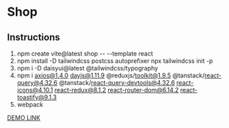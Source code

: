 # Shop

## Instructions
1. npm create vite@latest shop -- --template react
2. npm install -D tailwindcss postcss autoprefixer npx tailwindcss init -p
3. npm i  -D daisyui@latest @tailwindcss/typography
4. npm i axios@1.4.0 dayjs@1.11.9 @reduxjs/toolkit@1.9.5 @tanstack/react-query@4.32.6 @tanstack/react-query-devtools@4.32.6 react-icons@4.10.1 react-redux@8.1.2 react-router-dom@6.14.2 react-toastify@9.1.3
5. webpack

  [DEMO LINK](https://minchuko.github.io/shop/)

